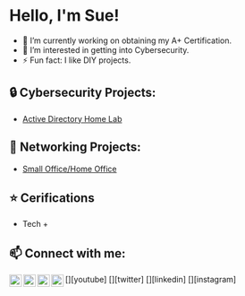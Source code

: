 <h1>Hello, I'm Sue! </h1>

- 🔭 I’m currently working on obtaining my A+ Certification.
- 🤔 I’m interested in getting into Cybersecurity.
- ⚡ Fun fact: I like DIY projects.

<h2>🔒 Cybersecurity Projects:</h2>

- [Active Directory Home Lab]()

<h2>🛜 Networking Projects:</h2>

- [Small Office/Home Office]()

<h2>⭐ Cerifications</h2>

- Tech +

<h2>📫 Connect with me:</h2>

[<img align="left" alt="JoshMadakor | YouTube" width="22px" src="https://cdn.jsdelivr.net/npm/simple-icons@v3/icons/youtube.svg" />][youtube]
[<img align="left" alt="JoshMadakor | Twitter" width="22px" src="https://cdn.jsdelivr.net/npm/simple-icons@v3/icons/twitter.svg" />][twitter]
[<img align="left" alt="JoshMadakor | LinkedIn" width="22px" src="https://cdn.jsdelivr.net/npm/simple-icons@v3/icons/linkedin.svg" />][linkedin]
[<img align="left" alt="JoshMadakor | Instagram" width="22px" src="https://cdn.jsdelivr.net/npm/simple-icons@v3/icons/instagram.svg" />][instagram]

